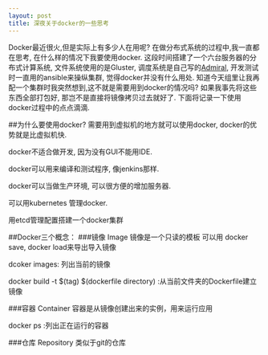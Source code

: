 ```yaml
---
layout: post
title: 深夜关于docker的一些思考
---
```

Docker最近很火,但是实际上有多少人在用呢? 在做分布式系统的过程中,我一直都在思考, 在什么样的情况下我要使用docker. 这段时间搭建了一个六台服务器的分布式计算系统, 文件系统使用的是Gluster, 调度系统是自己写的[Admiral](https://github.com/daizuozhuo/admiral), 开发测试时一直用的ansible来操纵集群, 觉得docker并没有什么用处. 知道今天组里让我再配一个集群时我突然想到,这不就是需要用到docker的情况吗? 如果我事先将这些东西全部打包好, 那岂不是直接将镜像拷贝过去就好了. 下面将记录一下使用docker过程中的点点滴滴.

##为什么要使用docker?
需要用到虚拟机的地方就可以使用docker, docker的优势就是比虚拟机快.

docker不适合做开发, 因为没有GUI不能用IDE.

docker可以用来编译和测试程序, 像jenkins那样.

docker可以当做生产环境, 可以很方便的增加服务器.

可以用kubernetes 管理docker.

用etcd管理配置搭建一个docker集群

##Docker三个概念：
###镜像 Image
镜像是一个只读的模板
可以用 docker save, docker load来导出导入镜像

dcoker images: 列出当前的镜像

docker build -t $(tag) $(dockerfile directory) :从当前文件夹的Dockerfile建立镜像

###容器 Container
容器是从镜像创建出来的实例，用来运行应用

docker ps :列出正在运行的容器

###仓库 Repository
类似于git的仓库



